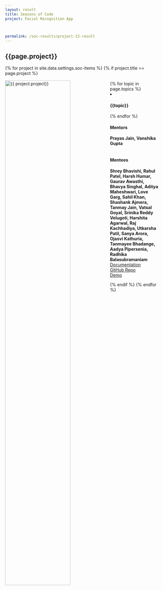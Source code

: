 ```yaml
---
layout: result
title: Seasons of Code
project: Facial Recognition App


    
permalink: /soc-results/project-13-result
---
```


<h2 class="display1 m-3 p-3 text-center customcol">{{page.project}}</h2>
{% for project in site.data.settings.soc-items %}
{% if project.title == page.project %}

<div>
    <img src="{{ site.baseurl }}/{{ project.image }}"  width = "65%" height="auto"  alt="{{ project.project}}" class="border rounded" style = "float: left; margin-top: 3%; margin-right: 3%">
</div>


<div class="mentor-mentee-section">
    <br>
        {% for topic in page.topics %}
        <li><h4 class="text-primary text-center">{{topic}}</h4></li>
        {% endfor %}
    <br>
    <h4 class="mentor-title" style="display: block; fontWeight: 800">Mentors</h4>   
    <h4 class="mentors" style="display: inline;">Prayas Jain, Vanshika Gupta  </h4>    
    <br>  <br>
    <h4 class="mentor-title" style="display: block;">Mentees</h4> 
    <h4 class="mentors" style="display: inline;">Shrey Bhavishi, Rahul Patel, Harsh Humar, Gaurav Awasthi, Bhavya Singhal, Aditya Maheshwari, Love Garg, Sahil Khan, Shashank Ajmera, Tanmay Jain, Vatsal Goyal, Srinika Reddy Velugoti, Harshita Agarwal, Raj Kachhadiya, Utkarsha Patil, Sanya Arora, Ojasvi Kathuria, Tanmayee Bhadange, Aadya Pipersenia, Radhika Balasubramaniam</h4>
    </div>

<div class = "button-holder">
    <div class="button-res"><a href="https://docs.google.com/document/d/15w9LRFeRUdj6EhvAtRq24uj_kTZ9MJ2gLR1d4Hi6Ijs/edit?usp=sharing" role="button">Documentation</a></div>
    <div class="button-res"><a href="https://github.com/vatsalgoyal44/SoC2021Final" role="button">GitHub Repo</a></div>
    <div class="button-res"><a href="https://drive.google.com/file/d/10Q2EYbW0IYpHJ3HXhvIp-2IxS7Wf61uJ/view?usp=sharing" role="button">Demo</a></div>
</div>

{% endif %}
{% endfor %}
